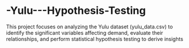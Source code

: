 # -Yulu---Hypothesis-Testing
This project focuses on analyzing the Yulu dataset (yulu_data.csv) to identify the significant variables affecting demand, evaluate their relationships, and perform statistical hypothesis testing to derive insights
